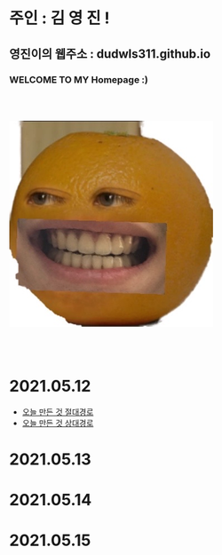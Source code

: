  


# 주인 : 김 영 진 !

## 영진이의 웹주소 : dudwls311.github.io     

### WELCOME TO MY Homepage :)
<br><br>

![](KakaoTalk_20210512_225601355.jpg)


<br><br>



# 2021.05.12 

 - [오늘 만든 것 절대경로](./test.md)
 - [오늘 만든 것 상대경로](test.md)

# 2021.05.13

# 2021.05.14

# 2021.05.15




